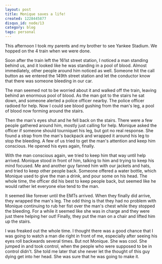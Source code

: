 ```yaml
---
layout: post
title: Monique saves a life!
created: 1228445877
disqus_id: node/13
category: blog
tags: personal
---
```

This afternoon I took my parents and my brother to see Yankee Stadium.  We hopped on the 4 train when we were done.

Soon after the train left the 161st street station, I noticed a man standing behind us, and it looked like he was standing in a pool of blood.  Almost immediately, other people around him noticed as well.  Someone hit the call button as we entered the 149th street station and let the conductor know that there was someone bleeding in our car.

The man seemed not to be worried about it and walked off the train, leaving behind an enormous pool of blood.  As the man got to the stairs he sat down, and someone alerted a police officer nearby.  The police officer radioed for help.  Now I could see blood gushing from the man's leg, a pool of blood now forming around the stairs.

Then the man's eyes shut and he fell back on the stairs.  There were a few people gathered around him, mostly just calling for help.  Monique asked the officer if someone should tourniquet his leg, but got no real response.  She found a strap from the man's backpack and wrapped it around his leg to stop the bleeding.  A few of us tried to get the man's attention and keep him conscious.  He opened his eyes again, finally.

With the man conscious again, we tried to keep him that way until help arrived.  Monique stood in front of him, talking to him and trying to keep his mind focused.  Me and another guy fanned him with our jackets and hats, and tried to keep other people back.  Someone offered a water bottle, which Monique used to give the man a drink, and pour some on his head.  The whole time, the officer did his best to keep people back, but seemed like he would rather let everyone else tend to the man.

It seemed like forever until the EMTs arrived.  When they finally did arrive, they wrapped the man's leg.  The odd thing is that they had no problem with Monique continuing to rub her fist over the man's chest while they stopped the bleeding.  For a while it seemed like she was in charge and they were just there helping her out!  Finally, they put the man on a chair and lifted him up the stairs.

I was freaked out the whole time.  I thought there was a good chance that I was going to watch a man die right in front of me, especially after seeing his eyes roll backwards several times.  But not Monique. She was cool.  She jumped in and took control, when the people who were supposed to be in control didn't.  She told me later that she never let the thought of this guy dying get into her head.  She was sure that he was going to make it.

